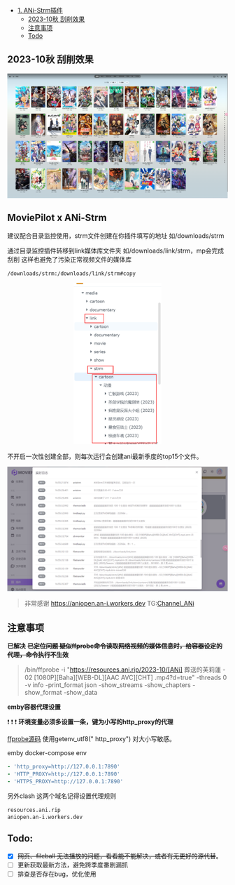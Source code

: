 - [1. ANi-Strm插件](#MoviePilot-x-ANi-Strm)
    - [2023-10秋 刮削效果](#2023-10秋-刮削效果)
    - [注意事项](#注意事项)
    - [Todo](#Todo)
## 2023-10秋 刮削效果

<div align="center">
	<img src="../img/embyani.png">
</div>


## MoviePilot x ANi-Strm

建议配合目录监控使用，strm文件创建在你插件填写的地址 如/downloads/strm

通过目录监控插件转移到link媒体库文件夹 如/downloads/link/strm，mp会完成刮削 这样也避免了污染正常视频文件的媒体库

```
/downloads/strm:/downloads/link/strm#copy
```

<div align="center">
	<img src="../img/link.png" width="200px">
</div>

不开启一次性创建全部，则每次运行会创建ani最新季度的top15个文件。

<div align="center">
	<img src="../img/pic1.png">
</div>

> 非常感谢 https://aniopen.an-i.workers.dev TG:[Channel_ANi](https://t.me/channel_ani)

## 注意事项

**已解决**  ~~**已定位问题 疑似ffprobe命令读取网络视频的媒体信息时，给容器设定的代理，命令执行不生效**~~
> /bin/ffprobe -i "https://resources.ani.rip/2023-10/[ANi] 葬送的芙莉蓮 - 02 [1080P][Baha][WEB-DL][AAC AVC][CHT]
> .mp4?d=true" -threads 0 -v info -print_format json -show_streams -show_chapters -show_format -show_data

**emby容器代理设置**

❗ ❗ ❗ **环境变量必须多设置一条，键为小写的http_proxy的代理**

[ffprobe源码](https://github.com/FFmpeg/FFmpeg/blob/master/libavformat/http.c#L218C48-L218C48) 使用getenv_utf8("
http_proxy") 对大小写敏感。

emby docker-compose env

```yaml
- 'http_proxy=http://127.0.0.1:7890'
- 'HTTP_PROXY=http://127.0.0.1:7890'
- 'HTTPS_PROXY=http://127.0.0.1:7890'
```
另外clash 这两个域名记得设置代理规则
```
resources.ani.rip
aniopen.an-i.workers.dev
```

## Todo:

- [x] ~~网页、fileball 无法播放的问题，看看能不能解决，或者有无更好的源代替~~。
- [ ] 更新获取最新方法，避免跨季度番剧漏抓
- [ ] 排查是否存在bug，优化使用
